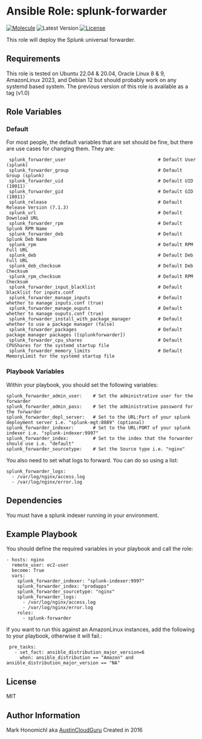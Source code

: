 Ansible Role: splunk-forwarder
=========
[![Molecule](https://github.com/austincloudguru/ansible-role-splunk-forwarder/workflows/Molecule/badge.svg)](https://github.com/austincloudguru/ansible-role-splunk-forwarder/actions?query=workflow%3AMolecule)
![Latest Version](https://img.shields.io/github/v/tag/austincloudguru/ansible-role-splunk-forwarder?sort=semver&label=Latest%20Version)
[![License](https://img.shields.io/github/license/austincloudguru/ansible-role-splunk-forwarder)](https://github.com/austincloudguru/ansible-role-splunk-forwarder/blob/master/LICENSE)

This role will deploy the Splunk universal forwarder.

Requirements
------------

This role is tested on Ubuntu 22.04 & 20.04, Oracle Linux 8 & 9, AmazonLinux 2023, and Debian 12 but should probably work on any systemd based system.  The previous version of this role is available as a tag (v1.0)


Role Variables
--------------

### Default

For most people, the default variables that are set should be fine, but there are use cases for changing them.  They are:


     splunk_forwarder_user                                  # Default User (splunk)
     splunk_forwarder_group                                 # Default Group (splunk)
     splunk_forwarder_uid                                   # Default UID (10011)
     splunk_forwarder_gid                                   # Default GID (10011)
     splunk_release                                         # Default Release Version (7.1.3)
     splunk_url                                             # Default Download URL              
     splunk_forwarder_rpm                                   # Default Splunk RPM Name
     splunk_forwarder_deb                                   # Default Splunk Deb Name
     splunk_rpm                                             # Default RPM Full URL
     splunk_deb                                             # Default Deb Full URL
     splunk_deb_checksum                                    # Default Deb Checksum
     splunk_rpm_checksum                                    # Default RPM Checksum
     splunk_forwarder_input_blacklist                       # Default blacklist for inputs.conf
     splunk_forwarder_manage_inputs                         # Default whether to manage inputs.conf (true)
     splunk_forwarder_manage_ouputs                         # Default whether to manage ouputs.conf (true)
     splunk_forwarder_install_with_package_manager          # Default whether to use a package manager (false)
     splunk_forwarder_packages                              # Default package manager packages ([splunkforwarder])
     splunk_forwarder_cpu_shares                            # Default CPUShares for the systemd startup file
     splunk_forwarder_memory_limits                         # Default MemoryLimit for the systemd startup file

### Playbook Variables

Within your playbook, you should set the following variables:

    splunk_forwarder_admin_user:    # Set the administrative user for the forwarder
    splunk_forwarder_admin_pass:    # Set the administrative password for the forwarder
    splunk_forwarder_depl_server:   # Set to the URL:Port of your splunk deployment server i.e. "splunk-mgt:8089" (optional)
    splunk_forwarder_indexer:       # Set to the URL:PORT of your splunk indexer i.e. "splunk-indexer:9997"
    splunk_forwarder_index:         # Set to the index that the forwarder should use i.e. "default"
    splunk_forwarder_sourcetype:    # Set the Source type i.e. "nginx"

You also need to set what logs to forward. You can do so using a list:

    splunk_forwarder_logs:
      - /var/log/nginx/access.log
      - /var/log/nginx/error.log

Dependencies
------------

You must have a splunk indexer running in your environment.

Example Playbook
----------------

You should define the required variables in your playbook and call the role:

    - hosts: nginx
      remote_user: ec2-user
      become: True
      vars:
        splunk_forwarder_indexer: "splunk-indexer:9997"
        splunk_forwarder_index: "prodapps"
        splunk_forwarder_sourcetype: "nginx"
        splunk_forwarder_logs:
          - /var/log/nginx/access.log
          - /var/log/nginx/error.log
        roles:
          - splunk-forwarder

If you want to run this against an AmazonLinux instances, add the following to your playbook, otherwise it will fail.:

     pre_tasks:
       - set_fact: ansible_distribution_major_version=6
         when: ansible_distribution == "Amazon" and ansible_distribution_major_version == "NA"


License
-------

MIT


Author Information
------------------

Mark Honomichl aka [AustinCloudGuru](https://austincloud.guru)
Created in 2016 
